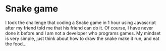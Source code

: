# Snake game
 I took the challenge that coding a Snake game in 1 hour using Javascript after my friend told me that his friend can do it. Of course, I have never done it before and I am not a developer who programs games.  My mindset is very simple, just think about how to draw the snake make it run, and eat the food...
